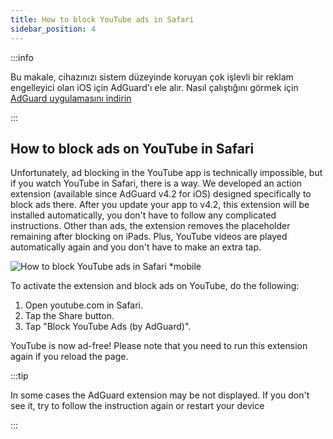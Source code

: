 ```yaml
---
title: How to block YouTube ads in Safari
sidebar_position: 4
---
```


:::info

Bu makale, cihazınızı sistem düzeyinde koruyan çok işlevli bir reklam engelleyici olan iOS için AdGuard'ı ele alır. Nasıl çalıştığını görmek için [AdGuard uygulamasını indirin](https://adguard.com/download.html?auto=true)

:::

## How to block ads on YouTube in Safari

Unfortunately, ad blocking in the YouTube app is technically impossible, but if you watch YouTube in Safari, there is a way. We developed an action extension (available since AdGuard v4.2 for iOS) designed specifically to block ads there. After you update your app to v4.2, this extension will be installed automatically, you don't have to follow any complicated instructions. Other than ads, the extension removes the placeholder remaining after blocking on iPads. Plus, YouTube videos are played automatically again and you don't have to make an extra tap.

![How to block YouTube ads in Safari *mobile](https://cdn.adtidy.org/public/Adguard/Blog/ios_safari_extension.png)

To activate the extension and block ads on YouTube, do the following:

1. Open youtube.com in Safari.
2. Tap the Share button.
3. Tap "Block YouTube Ads (by AdGuard)".

YouTube is now ad-free! Please note that you need to run this extension again if you reload the page.

:::tip

In some cases the AdGuard extension may be not displayed. If you don't see it, try to follow the instruction again or restart your device

:::
